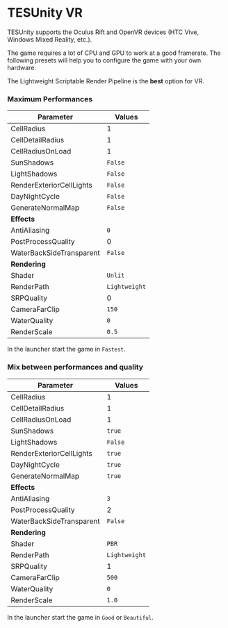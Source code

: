 # TESUnity VR

TESUnity supports the Oculus Rift and OpenVR devices (HTC Vive, Windows Mixed Reality, etc.).

The game requires a lot of CPU and GPU to work at a good framerate. 
The following presets will help you to configure the game with your own hardware.

The Lightweight Scriptable Render Pipeline is the **best** option for VR.

### Maximum Performances

| Parameter | Values |
|-----------|---------|
| CellRadius | 1 |
| CellDetailRadius | 1 |
| CellRadiusOnLoad | 1 |
| SunShadows  | `False` |
| LightShadows  | `False` |
| RenderExteriorCellLights | `False` |
| DayNightCycle | `False` |
| GenerateNormalMap | `False` |
|**Effects** | |
|AntiAliasing | `0` |
| PostProcessQuality | 0 |
|WaterBackSideTransparent | `False` |
|**Rendering** | |
| Shader  | `Unlit` |
| RenderPath  | `Lightweight` |
| SRPQuality | 0 |
| CameraFarClip | `150` |
| WaterQuality | `0` |
| RenderScale | `0.5` |

In the launcher start the game in `Fastest`.

### Mix between performances and quality
| Parameter | Values |
|-----------|---------|
| CellRadius | 1 |
| CellDetailRadius | 1 |
| CellRadiusOnLoad | 1 |
| SunShadows  | `true` |
| LightShadows  | `False` |
| RenderExteriorCellLights | `true` |
| DayNightCycle | `true` |
| GenerateNormalMap | `true` |
|**Effects** | |
|AntiAliasing | `3` |
| PostProcessQuality | 2 |
|WaterBackSideTransparent | `False` |
|**Rendering** | |
| Shader  | `PBR` |
| RenderPath  | `Lightweight` |
| SRPQuality | 1 |
| CameraFarClip | `500` |
| WaterQuality | `0` |
| RenderScale | `1.0` |

In the launcher start the game in `Good` or `Beautiful`.